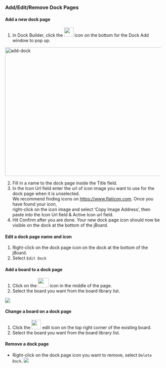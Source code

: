 ### Add/Edit/Remove Dock Pages
#### Add a new dock page
1. In Dock Builder, click the <img src="https://i.imgur.com/zSqxjF9.png" width=30 height=30> icon on the bottom for the Dock Add window to pop up. 

<img src="https://i.imgur.com/waoVikf.png" alt=add-dock width=736 height=415>

2. Fill in a name to the dock page inside the Title field. 
3. In the Icon Url field enter the url of icon image you want to use for the dock page when it is unselected.<br> We recommend finding icons on https://www.flaticon.com. Once you have found your icon,<br> right-click on the icon image and select ‘Copy Image Address’, then paste into the Icon Url field & Active Icon url field. 
4. Hit Confirm after you are done. Your new dock page icon should now be visible on the dock at the bottom of the jBoard.

#### Edit a dock page name and icon
1. Right-click on the dock page icon on the dock at the bottom of the jBoard.
2. Select `Edit Dock`

#### Add a board to a dock page
1. Click on the <img src="https://i.imgur.com/IKBMLKZ.png" width=35 height=30> icon in the middle of the page.
2. Select the board you want from the board library list.

![](https://i.imgur.com/NOzmfEH.png)

#### Change a board on a dock page
1. Click the <img src="https://i.imgur.com/6biIEa1.png" width=31 height=30> edit icon on the top right corner of the existing board.
2. Select the board you want from the board library list.

#### Remove a dock page
* Right-click on the dock page icon you want to remove, select `Delete Dock`. 
![](https://i.imgur.com/mSEGg96.png)
